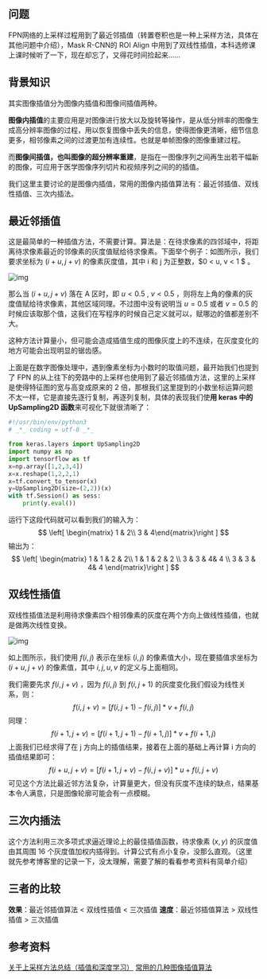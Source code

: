 ## 问题

FPN网络的上采样过程用到了最近邻插值（转置卷积也是一种上采样方法，具体在其他问题中介绍），Mask R-CNN的 ROI Align 中用到了双线性插值，本科选修课上课时候听了一下，现在却忘了，又得花时间捡起来……

## 背景知识

其实图像插值分为图像内插值和图像间插值两种。

**图像内插值**的主要应用是对图像进行放大以及旋转等操作，是从低分辨率的图像生成高分辨率图像的过程，用以恢复图像中丢失的信息，使得图像更清晰，细节信息更多，相邻像素之间的过渡更加有连续性。也就是单帧图像的图像重建过程。

而**图像间插值，也叫图像的超分辨率重建**，是指在一图像序列之间再生出若干幅新的图像，可应用于医学图像序列切片和视频序列之间的的插值。

我们这里主要讨论的是图像内插值，常用的图像内插值算法有：最近邻插值、双线性插值、三次内插法。

## 最近邻插值

这是最简单的一种插值方法，不需要计算。算法是：在待求像素的四邻域中，将距离待求像素最近的邻像素的灰度值赋给待求像素。下面举个例子：如图所示，我们要求坐标为 $(i+u, j+v)$ 的像素灰度值，其中 i 和 j 为正整数，$0 < u, v < 1 $ 。

![img](https://p-blog.csdn.net/images/p_blog_csdn_net/coy_wang/EntryImages/20091217/最邻近元.png)

那么当  $(i+u, j+v)$ 落在 A 区时，即 $u < 0.5$ , $v < 0.5$ ，则将左上角的像素的灰度值赋给待求像素，其他区域同理。不过图中没有说明当 $u = 0.5$ 或者 $v = 0.5$ 的时候应该取那个值，这我们在写程序的时候自己定义就可以，赋哪边的值都差别不大。

这种方法计算量小，但可能会造成插值生成的图像灰度上的不连续，在灰度变化的地方可能会出现明显的锯齿感。

上面是在数字图像处理中，遇到像素坐标为小数时的取值问题，最开始我们也提到了 FPN 的从上往下的旁路中的上采样也使用到了最近邻插值方法，这里的上采样是使得特征图的宽与高变成原来的 2 倍，那根我们这里提到的小数坐标运算问题不太一样，它是直接先逐行复制，再逐列复制，具体的表现我们使**用 keras 中的 UpSampling2D 函数**来可视化下就很清晰了：

```python
#!/usr/bin/env/python3
# _*_ coding = utf-8 _*_

from keras.layers import UpSampling2D
import numpy as np
import tensorflow as tf
x=np.array([1,2,3,4])
x=x.reshape(1,2,2,1)
x=tf.convert_to_tensor(x)
y=UpSampling2D(size=(2,2))(x)
with tf.Session() as sess:
    print(y.eval())
```

运行下这段代码就可以看到我们的输入为：
$$
\left[ \begin{matrix} 1 & 2\\ 3 & 4\end{matrix}\right ]
$$
输出为：
$$
\left[ \begin{matrix} 1 & 1 & 2 & 2\\ 1 & 1 & 2 & 2 \\ 3 & 3 & 4& 4 \\ 3 & 3 & 4& 4 \end{matrix}\right ]
$$

## 双线性插值

双线性插值法是利用待求像素四个相邻像素的灰度在两个方向上做线性插值，也就是做两次线性变换。

![img](https://p-blog.csdn.net/images/p_blog_csdn_net/coy_wang/EntryImages/20091217/双线性同插.png)

如上图所示，我们使用 $f(i,j)$ 表示在坐标 $(i,j)$ 的像素值大小，现在要插值求坐标为 $(i+u, j+v)$ 的像素值，其中 $i, j, u, v$ 的定义与上面相同。

我们需要先求 $f(i, j+v)$ ，因为 $f(i,j)$ 到 $f(i, j+1)$ 的灰度变化我们假设为线性关系，则：
$$
f(i,j+v)= [f(i,j+1) - f(i,j)]*v+f(i,j)
$$
同理：
$$
f(i+1,j+v)= [f(i+1,j+1) - f(i+1,j)]*v+f(i+1,j)
$$
上面我们已经求得了在 j 方向上的插值结果，接着在上面的基础上再计算 i 方向的插值结果即可：
$$
f(i+u, j+v) = [f(i+1,j+v) - f(i, j+v)]*u + f(i,j+v)
$$
可见这个方法比最近邻方法复杂，计算量更大，但没有灰度不连续的缺点，结果基本令人满意，只是图像轮廓可能会有一点模糊。

## 三次内插法

这个方法利用三次多项式求逼近理论上的最佳插值函数，待求像素 $(x,y)$ 的灰度值由其周围 16 个灰度值加权内插得到。计算公式有点小复杂，没那么直观。（这里就先参考博客里的记录一下，没太理解，需要了解的看看参考资料有简单介绍）

## 三者的比较

**效果**：最近邻插值算法 < 双线性插值 < 三次插值
**速度**：最近邻插值算法 > 双线性插值 > 三次插值

## 参考资料

[关于上采样方法总结（插值和深度学习）](https://blog.csdn.net/qq_34919792/article/details/102697817)
[常用的几种图像插值算法](https://blog.csdn.net/Du_Shuang/article/details/82463502)


